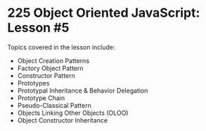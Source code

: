 # 225 Object Oriented JavaScript: Lesson #5

Topics covered in the lesson include:
* Object Creation Patterns
* Factory Object Pattern
* Constructor Pattern
* Prototypes
* Prototypal Inheritance & Behavior Delegation
* Prototype Chain
* Pseudo-Classical Pattern
* Objects Linking Other Objects (OLOO)
* Object Constructor Inheritance
